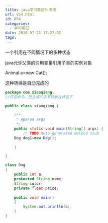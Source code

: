 ```yaml
---
title: java学习笔记8-多态
url: 854.html
id: 854
categories:
  - 学习笔记
date: 2018-07-26 17:27:02
tags:
---
```


一个引用在不同情况下的多种状态

java允许父类的引用变量引用子类的实例对象

Animal a=new Cat();

这种转换是自动完成的

```java
package com.xiaoqiang;
//打包命令，把生成的字节码放在该包下

public class xiaoqiang {

	/**
	 * @param args
	 */
	public static void main(String[] args) {
		// TODO Auto-generated method stub
    Dog dog1=new Dog();
    
	}

}

class Dog
{
	public int a;
	protected String name;
	String color;
	private float price;
	
	public void main()
	{
		System.out.println(a);
	}
}
```